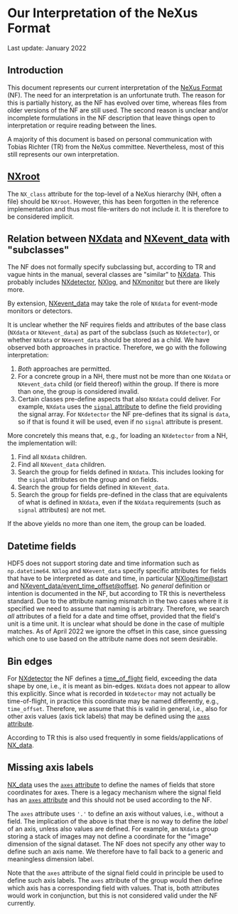 # Our Interpretation of the NeXus Format

Last update: January 2022

## Introduction

This document represents our current interpretation of the [NeXus Format](https://www.nexusformat.org/) (NF).
The need for an interpretation is an unfortunate truth.
The reason for this is partially history, as the NF has evolved over time, whereas files from older versions of the NF are still used.
The second reason is unclear and/or incomplete formulations in the NF description that leave things open to interpretation or require reading between the lines.

A majority of this document is based on personal communication with Tobias Richter (TR) from the NeXus committee.
Nevertheless, most of this still represents our own interpretation.

## [NXroot](https://manual.nexusformat.org/classes/base_classes/NXroot.html)

The `NX_class` attribute for the top-level of a NeXus hierarchy (NH, often a file) should be `NXroot`.
However, this has been forgotten in the reference implementation and thus most file-writers do not include it.
It is therefore to be considered implicit.

## Relation between [NXdata](https://manual.nexusformat.org/classes/base_classes/NXdata.html) and [NXevent_data](https://manual.nexusformat.org/classes/base_classes/NXevent_data.html) with "subclasses"

The NF does not formally specify subclassing but, according to TR and vague hints in the manual, several classes are "similar" to [NXdata](https://manual.nexusformat.org/classes/base_classes/NXdata.html).
This probably includes [NXdetector](https://manual.nexusformat.org/classes/base_classes/NXdetector.html), [NXlog](https://manual.nexusformat.org/classes/base_classes/NXlog.html), and [NXmonitor](https://manual.nexusformat.org/classes/base_classes/NXmonitor.html) but there are likely more.

By extension, [NXevent_data](https://manual.nexusformat.org/classes/base_classes/NXevent_data.html) may take the role of `NXdata` for event-mode monitors or detectors.

It is unclear whether the NF requires fields and attributes of the base class (`NXdata` or `NXevent_data`) as part of the subclass (such as `NXdetector`), or whether `NXdata` or `NXevent_data` should be stored as a child.
We have observed both approaches in practice.
Therefore, we go with the following interpretation:

1. *Both* approaches are permitted.
2. For a concrete group in a NH, there must not be more than one `NXdata` or `NXevent_data` child (or field thereof) within the group.
   If there is more than one, the group is considered invalid.
3. Certain classes pre-define aspects that also `NXdata` could deliver.
   For example, `NXdata` uses the [`signal` attribute](https://manual.nexusformat.org/classes/base_classes/NXdata.html#nxdata-signal-attribute) to define the field providing the signal array.
   For `NXdetector` the NF pre-defines that its signal is `data`, so if that is found it will be used, even if no `signal` attribute is present.

More concretely this means that, e.g., for loading an `NXdetector` from a NH, the implementation will:

1. Find all `NXdata` children.
2. Find all `NXevent_data` children.
3. Search the group for fields defined in `NXdata`.
   This includes looking for the `signal` attributes on the group and on fields.
4. Search the group for fields defined in `NXevent_data`.
5. Search the group for fields pre-defined in the class that are equivalents of what is defined in `NXdata`, even if the `NXdata` requirements (such as `signal` attributes) are not met.

If the above yields no more than one item, the group can be loaded.

## Datetime fields

HDF5 does not support storing date and time information such as `np.datetime64`.
`NXlog` and `NXevent_data` specify specific attributes for fields that have to be interpreted as date and time, in particular [NXlog/time@start](https://manual.nexusformat.org/classes/base_classes/NXlog.html#nxlog-time-start-attribute) and [NXevent_data/event_time_offset@offset](https://manual.nexusformat.org/classes/base_classes/NXevent_data.html#nxevent-data-event-time-offset-field).
No *general* definition or intention is documented in the NF, but according to TR this is nevertheless standard.
Due to the attribute naming mismatch in the two cases where it *is* specified we need to assume that naming is arbitrary.
Therefore, we search *all* attributes of a field for a date and time offset, provided that the field's unit is a time unit.
It is unclear what should be done in the case of multiple matches.
As of April 2022 we ignore the offset in this case, since guessing which one to use based on the attribute name does not seem desirable.

## Bin edges

For [NXdetector](https://manual.nexusformat.org/classes/base_classes/NXdetector.html) the NF defines a [time_of_flight](https://manual.nexusformat.org/classes/base_classes/NXdetector.html#nxdetector-time-of-flight-field) field, exceeding the data shape by one, i.e., it is meant as bin-edges.
`NXdata` does not appear to allow this explicitly.
Since what is recorded in `NXdetector` may not actually be time-of-flight, in practice this coordinate may be named differently, e.g., `time_offset`.
Therefore, we assume that this is valid in general, i.e., also for other axis values (axis tick labels) that may be defined using the [`axes` attribute](https://manual.nexusformat.org/classes/base_classes/NXdata.html#nxdata-axes-attribute).

According to TR this is also used frequently in some fields/applications of [NX_data](https://manual.nexusformat.org/classes/base_classes/NX_data.html).

## Missing axis labels

[NX_data](https://manual.nexusformat.org/classes/base_classes/NX_data.html) uses the [`axes` attribute](https://manual.nexusformat.org/classes/base_classes/NXdata.html#nxdata-axes-attribute) to define the names of fields that store coordinates for axes.
There is a legacy mechanism where the signal field has an [`axes` attribute](https://manual.nexusformat.org/classes/base_classes/NXdata.html#nxdata-data-axes-attribute) and this should not be used according to the NF.

The `axes` attribute uses `'.'` to define an axis without values, i.e., without a field.
The implication of the above is that there is no way to define the *label* of an axis, unless also values are defined.
For example, an `NXdata` group storing a stack of images may not define a coordinate for the "image" dimension of the signal dataset.
The NF does not specify any other way to define such an axis name.
We therefore have to fall back to a generic and meaningless dimension label.

Note that the `axes` attribute of the signal field could in principle be used to define such axis labels.
The `axes` attribute of the group would then define which axis has a corresponding field with values.
That is, both attributes would work in conjunction, but this is not considered valid under the NF currently.
